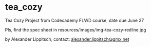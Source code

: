 # tea_cozy
Tea Cozy Project from Codecademy FLWD course, date due June 27

Pls, find the spec sheet in resources/images/img-tea-cozy-redline.jpg

by Alexander Lippitsch; contact: alexander.lippitsch@gmx.net
